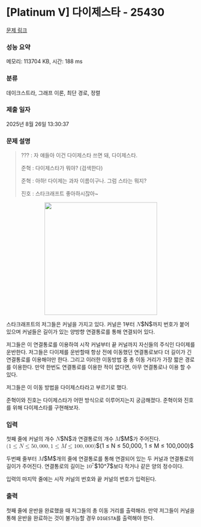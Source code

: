 # [Platinum V] 다이제스타 - 25430 

[문제 링크](https://www.acmicpc.net/problem/25430) 

### 성능 요약

메모리: 113704 KB, 시간: 188 ms

### 분류

데이크스트라, 그래프 이론, 최단 경로, 정렬

### 제출 일자

2025년 8월 26일 13:30:37

### 문제 설명

<blockquote>
<p>??? : 자 얘들아 이건 다이제스타 쓰면 돼, 다이제스타.</p>

<p>준혁 : 다이제스타가 뭐야? (검색한다)</p>

<p>준혁 : 아하! 다이제는 과자 이름이구나. 그럼 스타는 뭐지?</p>

<p>진호 : 스타크래프트 좋아하시잖아~</p>
</blockquote>

<p style="text-align: center;"><img alt="" src="https://upload.acmicpc.net/47e14ba0-a6ef-4b45-9743-509359a3b4d3/-/preview/" style="width: 300px; height: 300px;"></p>

<p>스타크래프트의 저그들은 커널을 가지고 있다. 커널은 1부터 <mjx-container class="MathJax" jax="CHTML" style="font-size: 109%; position: relative;"><mjx-math class="MJX-TEX" aria-hidden="true"><mjx-mi class="mjx-i"><mjx-c class="mjx-c1D441 TEX-I"></mjx-c></mjx-mi></mjx-math><mjx-assistive-mml unselectable="on" display="inline"><math xmlns="http://www.w3.org/1998/Math/MathML"><mi>N</mi></math></mjx-assistive-mml><span aria-hidden="true" class="no-mathjax mjx-copytext">$N$</span></mjx-container>까지 번호가 붙어 있으며 커널들은 길이가 있는 양방향 연결통로를 통해 연결되어 있다. </p>

<p>저그들은 이 연결통로를 이용하여 시작 커널부터 끝 커널까지 자신들의 주식인 다이제를 운반한다. 저그들은 다이제를 운반할때 항상 전에 이동했던 연결통로보다 더 길이가 긴 연결통로를 이용해야만 한다. 그리고 이러한 이동방법 중 총 이동 거리가 가장 짧은 경로를 이용한다. 만약 한번도 연결통로를 이용한 적이 없다면, 아무 연결통로나 이용 할 수 있다.</p>

<p>저그들은 이 이동 방법을 다이제스타라고 부르기로 했다.</p>

<p>준혁이와 진호는 다이제스타가 어떤 방식으로 이루어지는지 궁금해졌다. 준혁이와 진호를 위해 다이제스타를 구현해보자.</p>

### 입력 

 <p>첫째 줄에 커널의 개수 <mjx-container class="MathJax" jax="CHTML" style="font-size: 109%; position: relative;"><mjx-math class="MJX-TEX" aria-hidden="true"><mjx-mi class="mjx-i"><mjx-c class="mjx-c1D441 TEX-I"></mjx-c></mjx-mi></mjx-math><mjx-assistive-mml unselectable="on" display="inline"><math xmlns="http://www.w3.org/1998/Math/MathML"><mi>N</mi></math></mjx-assistive-mml><span aria-hidden="true" class="no-mathjax mjx-copytext">$N$</span></mjx-container>과 연결통로의 개수 <mjx-container class="MathJax" jax="CHTML" style="font-size: 109%; position: relative;"><mjx-math class="MJX-TEX" aria-hidden="true"><mjx-mi class="mjx-i"><mjx-c class="mjx-c1D440 TEX-I"></mjx-c></mjx-mi></mjx-math><mjx-assistive-mml unselectable="on" display="inline"><math xmlns="http://www.w3.org/1998/Math/MathML"><mi>M</mi></math></mjx-assistive-mml><span aria-hidden="true" class="no-mathjax mjx-copytext">$M$</span></mjx-container>가 주어진다. <mjx-container class="MathJax" jax="CHTML" style="font-size: 109%; position: relative;"><mjx-math class="MJX-TEX" aria-hidden="true"><mjx-mo class="mjx-n"><mjx-c class="mjx-c28"></mjx-c></mjx-mo><mjx-mn class="mjx-n"><mjx-c class="mjx-c31"></mjx-c></mjx-mn><mjx-mo class="mjx-n" space="4"><mjx-c class="mjx-c2264"></mjx-c></mjx-mo><mjx-mi class="mjx-i" space="4"><mjx-c class="mjx-c1D441 TEX-I"></mjx-c></mjx-mi><mjx-mo class="mjx-n" space="4"><mjx-c class="mjx-c2264"></mjx-c></mjx-mo><mjx-mn class="mjx-n" space="4"><mjx-c class="mjx-c35"></mjx-c><mjx-c class="mjx-c30"></mjx-c></mjx-mn><mjx-mo class="mjx-n"><mjx-c class="mjx-c2C"></mjx-c></mjx-mo><mjx-mn class="mjx-n" space="2"><mjx-c class="mjx-c30"></mjx-c><mjx-c class="mjx-c30"></mjx-c><mjx-c class="mjx-c30"></mjx-c></mjx-mn><mjx-mo class="mjx-n"><mjx-c class="mjx-c2C"></mjx-c></mjx-mo><mjx-mn class="mjx-n" space="2"><mjx-c class="mjx-c31"></mjx-c></mjx-mn><mjx-mo class="mjx-n" space="4"><mjx-c class="mjx-c2264"></mjx-c></mjx-mo><mjx-mi class="mjx-i" space="4"><mjx-c class="mjx-c1D440 TEX-I"></mjx-c></mjx-mi><mjx-mo class="mjx-n" space="4"><mjx-c class="mjx-c2264"></mjx-c></mjx-mo><mjx-mn class="mjx-n" space="4"><mjx-c class="mjx-c31"></mjx-c><mjx-c class="mjx-c30"></mjx-c><mjx-c class="mjx-c30"></mjx-c></mjx-mn><mjx-mo class="mjx-n"><mjx-c class="mjx-c2C"></mjx-c></mjx-mo><mjx-mn class="mjx-n" space="2"><mjx-c class="mjx-c30"></mjx-c><mjx-c class="mjx-c30"></mjx-c><mjx-c class="mjx-c30"></mjx-c></mjx-mn><mjx-mo class="mjx-n"><mjx-c class="mjx-c29"></mjx-c></mjx-mo></mjx-math><mjx-assistive-mml unselectable="on" display="inline"><math xmlns="http://www.w3.org/1998/Math/MathML"><mo stretchy="false">(</mo><mn>1</mn><mo>≤</mo><mi>N</mi><mo>≤</mo><mn>50</mn><mo>,</mo><mn>000</mn><mo>,</mo><mn>1</mn><mo>≤</mo><mi>M</mi><mo>≤</mo><mn>100</mn><mo>,</mo><mn>000</mn><mo stretchy="false">)</mo></math></mjx-assistive-mml><span aria-hidden="true" class="no-mathjax mjx-copytext">$(1 ≤ N ≤ 50,000, 1 ≤ M ≤ 100,000)$</span> </mjx-container></p>

<p>두번째 줄부터 <mjx-container class="MathJax" jax="CHTML" style="font-size: 109%; position: relative;"><mjx-math class="MJX-TEX" aria-hidden="true"><mjx-mi class="mjx-i"><mjx-c class="mjx-c1D440 TEX-I"></mjx-c></mjx-mi></mjx-math><mjx-assistive-mml unselectable="on" display="inline"><math xmlns="http://www.w3.org/1998/Math/MathML"><mi>M</mi></math></mjx-assistive-mml><span aria-hidden="true" class="no-mathjax mjx-copytext">$M$</span></mjx-container>개의 줄에 연결통로를 통해 연결되어 있는 두 커널과 연결통로의 길이가 주어진다. 연결통로의 길이는 <mjx-container class="MathJax" jax="CHTML" style="font-size: 109%; position: relative;"><mjx-math class="MJX-TEX" aria-hidden="true"><mjx-msup><mjx-mn class="mjx-n"><mjx-c class="mjx-c31"></mjx-c><mjx-c class="mjx-c30"></mjx-c></mjx-mn><mjx-script style="vertical-align: 0.393em;"><mjx-mn class="mjx-n" size="s"><mjx-c class="mjx-c37"></mjx-c></mjx-mn></mjx-script></mjx-msup></mjx-math><mjx-assistive-mml unselectable="on" display="inline"><math xmlns="http://www.w3.org/1998/Math/MathML"><msup><mn>10</mn><mn>7</mn></msup></math></mjx-assistive-mml><span aria-hidden="true" class="no-mathjax mjx-copytext">$10^7$</span></mjx-container>보다 작거나 같은 양의 정수이다.</p>

<p>입력의 마지막 줄에는 시작 커널의 번호와 끝 커널의 번호가 입력된다.</p>

### 출력 

 <p>첫째 줄에 운반을 완료했을 때 저그들의 총 이동 거리를 출력해라. 만약 저그들이 커널을 통해 운반을 완료하는 것이 불가능할 경우 <code>DIGESTA</code>를 출력해야 한다.</p>

